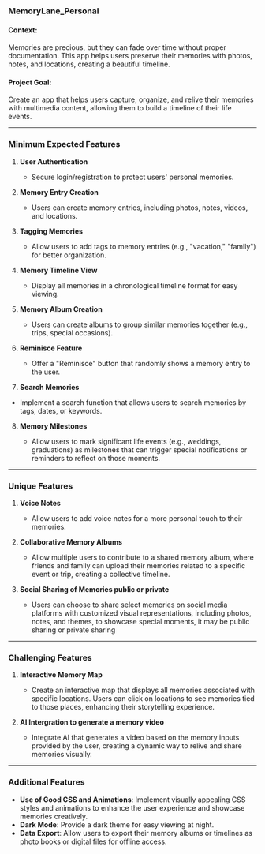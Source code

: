### **MemoryLane_Personal**

#### Context:

Memories are precious, but they can fade over time without proper documentation. This app helps users preserve their memories with photos, notes, and locations, creating a beautiful timeline.

#### Project Goal:

Create an app that helps users capture, organize, and relive their memories with multimedia content, allowing them to build a timeline of their life events.

---

### **Minimum Expected Features**

1. **User Authentication**

   - Secure login/registration to protect users' personal memories.

2. **Memory Entry Creation**

   - Users can create memory entries, including photos, notes, videos, and locations.

3. **Tagging Memories**

   - Allow users to add tags to memory entries (e.g., "vacation," "family") for better organization.

4. **Memory Timeline View**

   - Display all memories in a chronological timeline format for easy viewing.

5. **Memory Album Creation**

   - Users can create albums to group similar memories together (e.g., trips, special occasions).

6. **Reminisce Feature**

   - Offer a "Reminisce" button that randomly shows a memory entry to the user.

7. **Search Memories**

- Implement a search function that allows users to search memories by tags, dates, or keywords.

8. **Memory Milestones**

   - Allow users to mark significant life events (e.g., weddings, graduations) as milestones that can trigger special notifications or reminders to reflect on those moments.

---

### **Unique Features**

1. **Voice Notes**

   - Allow users to add voice notes for a more personal touch to their memories.

2. **Collaborative Memory Albums**

   - Allow multiple users to contribute to a shared memory album, where friends and family can upload their memories related to a specific event or trip, creating a collective timeline.

3. **Social Sharing of Memories public or private**
   - Users can choose to share select memories on social media platforms with customized visual representations, including photos, notes, and themes, to showcase special moments, it may be public sharing or private sharing

---

### **Challenging Features**

1. **Interactive Memory Map**

   - Create an interactive map that displays all memories associated with specific locations. Users can click on locations to see memories tied to those places, enhancing their storytelling experience.

2. **AI Intergration to generate a memory video**
   - Integrate AI that generates a video based on the memory inputs provided by the user, creating a dynamic way to relive and share memories visually.

---

### **Additional Features**

- **Use of Good CSS and Animations**: Implement visually appealing CSS styles and animations to enhance the user experience and showcase memories creatively.
- **Dark Mode**: Provide a dark theme for easy viewing at night.
- **Data Export**: Allow users to export their memory albums or timelines as photo books or digital files for offline access.
